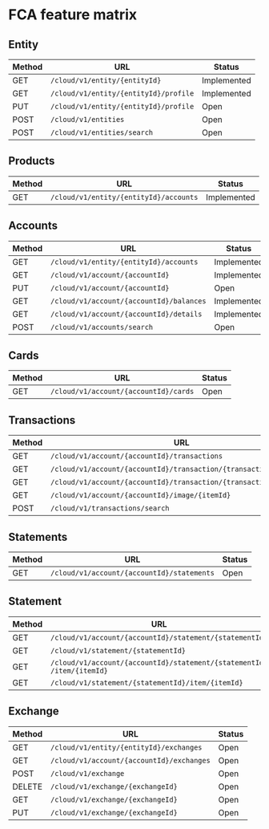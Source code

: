 # FCA feature matrix
## Entity

| Method | URL | Status |
|--- |--- |--- |
| GET |  `/cloud/v1/entity/{entityId}` | Implemented |
| GET |  `/cloud/v1/entity/{entityId}/profile` | Implemented |
| PUT | `/cloud/v1/entity/{entityId}/profile` | Open |
| POST | `/cloud/v1/entities` | Open |
| POST | `/cloud/v1/entities/search` | Open|

## Products

| Method | URL | Status |
|--- |--- |--- |
| GET |  `/cloud/v1/entity/{entityId}/accounts` | Implemented |

## Accounts

| Method | URL | Status |
|--- |--- |--- |
| GET |  `​/cloud/v1/entity/{entityId}/accounts` | Implemented |
| GET |  `​/cloud​/v1​/account​/{accountId}` | Implemented |
| PUT | `/cloud/v1/account/{accountId}` | Open |
| GET |  `​/cloud/v1/account/{accountId}/balances` | Implemented |
| GET |  `​/cloud/v1/account/{accountId}/details` | Implemented |
| POST | `/cloud/v1/accounts/search` | Open |

## Cards

| Method | URL | Status |
|--- |--- |--- |
| GET |  `/cloud/v1/account/{accountId}/cards` | Open |

## Transactions

| Method | URL | Status |
|--- |--- |--- |
| GET |  `/cloud/v1/account/{accountId}/transactions` | Implemented |
| GET | `/cloud/v1/account/{accountId}/transaction/{transactionId}` | Next release |
| GET | `/cloud/v1/account/{accountId}/transaction/{transactionId}/images` | Next release |
| GET | `/cloud/v1/account/{accountId}/image/{itemId}` | Next release |
| POST | `/cloud/v1/transactions/search` | Open |

## Statements

| Method | URL | Status |
|--- |--- |--- |
| GET |  `/cloud/v1/account/{accountId}/statements` | Open |

## Statement

| Method | URL | Status |
|--- |--- |--- |
| GET |  `/cloud/v1/account/{accountId}/statement/{statementId}` | Open |
| GET |  `​/cloud​/v1​/statement​/{statementId}` | Open |
| GET |  `​/cloud​/v1​/account​/{accountId}​/statement​/{statementId}​/item​/{itemId}` | Open |
| GET |  `​/cloud​/v1​/statement​/{statementId}​/item​/{itemId}` | Open |

## Exchange

| Method | URL | Status |
|--- |--- |--- |
| GET |  `​/cloud​/v1​/entity​/{entityId}​/exchanges` | Open |
| GET | `/cloud/v1/account/{accountId}/exchanges` | Open |
| POST | `/cloud/v1/exchange` | Open |
| DELETE | `/cloud/v1/exchange/{exchangeId}` | Open |
| GET | `/cloud/v1/exchange/{exchangeId}` | Open |
| PUT | `/cloud/v1/exchange/{exchangeId}` | Open |
